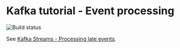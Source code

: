 # Kafka tutorial - Event processing

![Build status](https://travis-ci.com/aseigneurin/kafka-tutorial-event-processing.svg?branch=master)

See [Kafka Streams - Processing late events](https://aseigneurin.github.io/2018/08/27/kafka-streams-processing-late-events.html).
